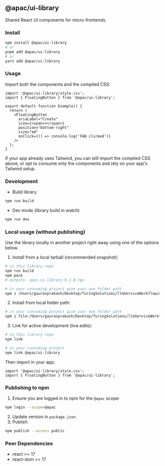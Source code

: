 ## @apac/ui-library

Shared React UI components for micro-frontends.

### Install

```bash
npm install @apac/ui-library
# or
pnpm add @apac/ui-library
# or
yarn add @apac/ui-library
```

### Usage

Import both the components and the compiled CSS:

```tsx
import '@apac/ui-library/style.css';
import { FloatingButton } from '@apac/ui-library';

export default function Example() {
  return (
    <FloatingButton
      ariaLabel="Create"
      icon={<span>+</span>}
      position="bottom-right"
      size="md"
      onClick={() => console.log('FAB clicked')}
    />
  );
}
```

If your app already uses Tailwind, you can still import the compiled CSS above, or opt to consume only the components and rely on your app's Tailwind setup.

### Development

- Build library
```bash
npm run build
```

- Dev mode (library build in watch)
```bash
npm run dev
```

### Local usage (without publishing)

Use the library locally in another project right away using one of the options below.

1) Install from a local tarball (recommended snapshot):
```bash
# in this library repo
npm run build
npm pack
# outputs: apac-ui-library-0.1.0.tgz

# in your consuming project give your own folder path
npm i /Users/gauravprakash/Desktop/TuringSolutions/llmServiceWorkflow/apac-ui-library/apac-ui-library-0.1.0.tgz
```

2) Install from local folder path:
```bash
# in your consuming project give your own folder path
npm i file:/Users/gauravprakash/Desktop/TuringSolutions/llmServiceWorkflow/apac-ui-library
```

3) Link for active development (live edits):
```bash
# in this library repo
npm link

# in your consuming project
npm link @apac/ui-library
```

Then import in your app:
```tsx
import '@apac/ui-library/style.css';
import { FloatingButton } from '@apac/ui-library';
```

### Publishing to npm

1. Ensure you are logged in to npm for the `@apac` scope:
```bash
npm login --scope=@apac
```
2. Update version in `package.json`.
3. Publish:
```bash
npm publish --access public
```

### Peer Dependencies

- react >= 17
- react-dom >= 17
